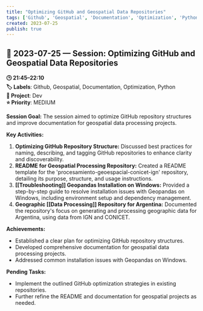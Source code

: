 ```yaml
---
title: "Optimizing GitHub and Geospatial Data Repositories"
tags: ['Github', 'Geospatial', 'Documentation', 'Optimization', 'Python']
created: 2023-07-25
publish: true
---
```


## 📅 2023-07-25 — Session: Optimizing GitHub and Geospatial Data Repositories

**🕒 21:45–22:10**  
**🏷️ Labels**: Github, Geospatial, Documentation, Optimization, Python  
**📂 Project**: Dev  
**⭐ Priority**: MEDIUM  


**Session Goal:**
The session aimed to optimize GitHub repository structures and improve documentation for geospatial data processing projects.

**Key Activities:**
1. **Optimizing GitHub Repository Structure:** Discussed best practices for naming, describing, and tagging GitHub repositories to enhance clarity and discoverability.
2. **README for Geospatial Processing Repository:** Created a README template for the 'procesamiento-geoespacial-conicet-ign' repository, detailing its purpose, structure, and usage instructions.
3. **[[Troubleshooting]] Geopandas Installation on Windows:** Provided a step-by-step guide to resolve installation issues with Geopandas on Windows, including environment setup and dependency management.
4. **Geographic [[Data Processing]] Repository for Argentina:** Documented the repository's focus on generating and processing geographic data for Argentina, using data from IGN and CONICET.

**Achievements:**
- Established a clear plan for optimizing GitHub repository structures.
- Developed comprehensive documentation for geospatial data processing projects.
- Addressed common installation issues with Geopandas on Windows.

**Pending Tasks:**
- Implement the outlined GitHub optimization strategies in existing repositories.
- Further refine the README and documentation for geospatial projects as needed.
